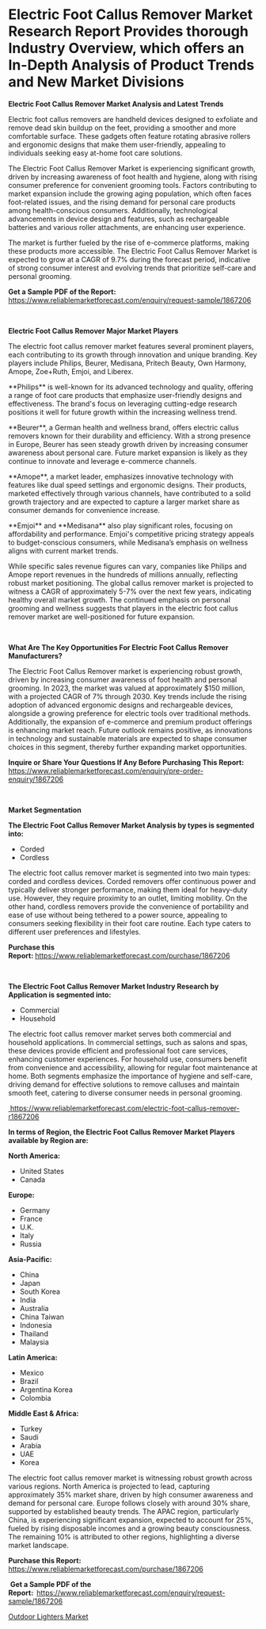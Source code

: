 <p><h1>Electric Foot Callus Remover Market Research Report Provides thorough Industry Overview, which offers an In-Depth Analysis of Product Trends and New Market Divisions</h1></p><p><strong>Electric Foot Callus Remover Market Analysis and Latest Trends</strong></p>
<p><p>Electric foot callus removers are handheld devices designed to exfoliate and remove dead skin buildup on the feet, providing a smoother and more comfortable surface. These gadgets often feature rotating abrasive rollers and ergonomic designs that make them user-friendly, appealing to individuals seeking easy at-home foot care solutions.</p><p>The Electric Foot Callus Remover Market is experiencing significant growth, driven by increasing awareness of foot health and hygiene, along with rising consumer preference for convenient grooming tools. Factors contributing to market expansion include the growing aging population, which often faces foot-related issues, and the rising demand for personal care products among health-conscious consumers. Additionally, technological advancements in device design and features, such as rechargeable batteries and various roller attachments, are enhancing user experience.</p><p>The market is further fueled by the rise of e-commerce platforms, making these products more accessible. The Electric Foot Callus Remover Market is expected to grow at a CAGR of 9.7% during the forecast period, indicative of strong consumer interest and evolving trends that prioritize self-care and personal grooming.</p></p>
<p><strong>Get a Sample PDF of the Report:&nbsp;</strong> <a href="https://www.reliablemarketforecast.com/enquiry/request-sample/1867206?utm_campaign=1130&utm_medium=2&utm_source=Github&utm_content=ia&utm_term=09022025&utm_id=electric-foot-callus-remover">https://www.reliablemarketforecast.com/enquiry/request-sample/1867206</a></p>
<p>&nbsp;</p>
<p><strong>Electric Foot Callus Remover Major Market Players</strong></p>
<p><p>The electric foot callus remover market features several prominent players, each contributing to its growth through innovation and unique branding. Key players include Philips, Beurer, Medisana, Pritech Beauty, Own Harmony, Amope, Zoe+Ruth, Emjoi, and Liberex.</p><p>**Philips** is well-known for its advanced technology and quality, offering a range of foot care products that emphasize user-friendly designs and effectiveness. The brand's focus on leveraging cutting-edge research positions it well for future growth within the increasing wellness trend.</p><p>**Beurer**, a German health and wellness brand, offers electric callus removers known for their durability and efficiency. With a strong presence in Europe, Beurer has seen steady growth driven by increasing consumer awareness about personal care. Future market expansion is likely as they continue to innovate and leverage e-commerce channels.</p><p>**Amope**, a market leader, emphasizes innovative technology with features like dual speed settings and ergonomic designs. Their products, marketed effectively through various channels, have contributed to a solid growth trajectory and are expected to capture a larger market share as consumer demands for convenience increase.</p><p>**Emjoi** and **Medisana** also play significant roles, focusing on affordability and performance. Emjoi's competitive pricing strategy appeals to budget-conscious consumers, while Medisana’s emphasis on wellness aligns with current market trends.</p><p>While specific sales revenue figures can vary, companies like Philips and Amope report revenues in the hundreds of millions annually, reflecting robust market positioning. The global callus remover market is projected to witness a CAGR of approximately 5-7% over the next few years, indicating healthy overall market growth. The continued emphasis on personal grooming and wellness suggests that players in the electric foot callus remover market are well-positioned for future expansion.</p></p>
<p>&nbsp;</p>
<p><strong>What Are The Key Opportunities For Electric Foot Callus Remover Manufacturers?</strong></p>
<p><p>The Electric Foot Callus Remover market is experiencing robust growth, driven by increasing consumer awareness of foot health and personal grooming. In 2023, the market was valued at approximately $150 million, with a projected CAGR of 7% through 2030. Key trends include the rising adoption of advanced ergonomic designs and rechargeable devices, alongside a growing preference for electric tools over traditional methods. Additionally, the expansion of e-commerce and premium product offerings is enhancing market reach. Future outlook remains positive, as innovations in technology and sustainable materials are expected to shape consumer choices in this segment, thereby further expanding market opportunities.</p></p>
<p><strong>Inquire or Share Your Questions If Any Before Purchasing This Report:</strong> <a href="https://www.reliablemarketforecast.com/enquiry/pre-order-enquiry/1867206?utm_campaign=1130&utm_medium=2&utm_source=Github&utm_content=ia&utm_term=09022025&utm_id=electric-foot-callus-remover">https://www.reliablemarketforecast.com/enquiry/pre-order-enquiry/1867206</a></p>
<p>&nbsp;</p>
<p><strong>Market Segmentation</strong></p>
<p><strong>The Electric Foot Callus Remover Market Analysis by types is segmented into:</strong></p>
<p><ul><li>Corded</li><li>Cordless</li></ul></p>
<p><p>The electric foot callus remover market is segmented into two main types: corded and cordless devices. Corded removers offer continuous power and typically deliver stronger performance, making them ideal for heavy-duty use. However, they require proximity to an outlet, limiting mobility. On the other hand, cordless removers provide the convenience of portability and ease of use without being tethered to a power source, appealing to consumers seeking flexibility in their foot care routine. Each type caters to different user preferences and lifestyles.</p></p>
<p><strong>Purchase this Report:&nbsp;</strong><a href="https://www.reliablemarketforecast.com/purchase/1867206?utm_campaign=1130&utm_medium=2&utm_source=Github&utm_content=ia&utm_term=09022025&utm_id=electric-foot-callus-remover">https://www.reliablemarketforecast.com/purchase/1867206</a></p>
<p>&nbsp;</p>
<p><strong>The Electric Foot Callus Remover Market Industry Research by Application is segmented into:</strong></p>
<p><ul><li>Commercial</li><li>Household</li></ul></p>
<p><p>The electric foot callus remover market serves both commercial and household applications. In commercial settings, such as salons and spas, these devices provide efficient and professional foot care services, enhancing customer experiences. For household use, consumers benefit from convenience and accessibility, allowing for regular foot maintenance at home. Both segments emphasize the importance of hygiene and self-care, driving demand for effective solutions to remove calluses and maintain smooth feet, catering to diverse consumer needs in personal grooming.</p></p>
<p><a href="https://www.reliablemarketforecast.com/electric-foot-callus-remover-r1867206?utm_campaign=1130&utm_medium=2&utm_source=Github&utm_content=ia&utm_term=09022025&utm_id=electric-foot-callus-remover">&nbsp;https://www.reliablemarketforecast.com/electric-foot-callus-remover-r1867206</a></p>
<p><strong>In terms of Region, the Electric Foot Callus Remover Market Players available by Region are:</strong></p>
<p>
    <p> <strong> North America: </strong>
        <ul>
            <li>United States</li>
            <li>Canada</li>
        </ul>
        </p> 
    <p> <strong> Europe: </strong>
        <ul>
            <li>Germany</li>
            <li>France</li>
            <li>U.K.</li>
            <li>Italy</li>
            <li>Russia</li>
        </ul>
        </p> 
    <p> <strong> Asia-Pacific: </strong>
        <ul>
            <li>China</li>
            <li>Japan</li>
            <li>South Korea</li>
            <li>India</li>
            <li>Australia</li>
            <li>China Taiwan</li>
            <li>Indonesia</li>
            <li>Thailand</li>
            <li>Malaysia</li>
        </ul>
        </p> 
    <p> <strong> Latin America: </strong>
        <ul>
            <li>Mexico</li>
            <li>Brazil</li>
            <li>Argentina Korea</li>
            <li>Colombia</li>
        </ul>
        </p> 
    <p> <strong> Middle East & Africa: </strong>
        <ul>
            <li>Turkey</li>
            <li>Saudi</li>
            <li>Arabia</li>
            <li>UAE</li>
            <li>Korea</li>
        </ul>
    </p>
    </p>
<p><p>The electric foot callus remover market is witnessing robust growth across various regions. North America is projected to lead, capturing approximately 35% market share, driven by high consumer awareness and demand for personal care. Europe follows closely with around 30% share, supported by established beauty trends. The APAC region, particularly China, is experiencing significant expansion, expected to account for 25%, fueled by rising disposable incomes and a growing beauty consciousness. The remaining 10% is attributed to other regions, highlighting a diverse market landscape.</p></p>
<p><strong>Purchase this Report: </strong><a href="https://www.reliablemarketforecast.com/purchase/1867206?utm_campaign=1130&utm_medium=2&utm_source=Github&utm_content=ia&utm_term=09022025&utm_id=electric-foot-callus-remover">https://www.reliablemarketforecast.com/purchase/1867206</a></p>
<p>&nbsp;<strong>Get a Sample PDF of the Report:&nbsp;&nbsp;</strong><a href="https://www.reliablemarketforecast.com/enquiry/request-sample/1867206?utm_campaign=1130&utm_medium=2&utm_source=Github&utm_content=ia&utm_term=09022025&utm_id=electric-foot-callus-remover">https://www.reliablemarketforecast.com/enquiry/request-sample/1867206</a></p>
<p><strong></strong></p>
<p><p><a href="https://github.com/RickHolmes3/Market-Research-Report-List-7/blob/main/outdoor-lighters-market.md?utm_campaign=1130&utm_medium=2&utm_source=Github&utm_content=ia&utm_term=09022025&utm_id=electric-foot-callus-remover">Outdoor Lighters Market</a></p></p>